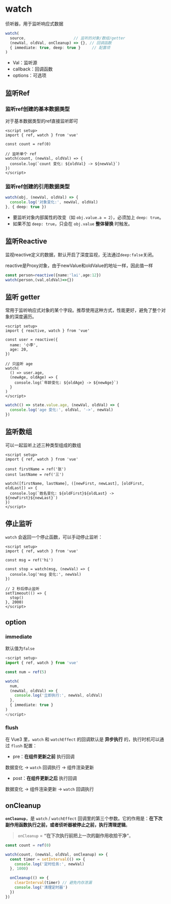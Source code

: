 # watch

侦听器，用于监听响应式数据

```ts
watch(
  source,                     // 监听的对象/数组/getter
  (newVal, oldVal, onCleanup) => {}, // 回调函数
  { immediate: true, deep: true }     // 配置项
)
```

- Val：监听源
- callback：回调函数
- options：可选项

## 监听Ref

###  监听ref创建的基本数据类型

对于基本数据类型的ref直接监听即可

```vue
<script setup>
import { ref, watch } from 'vue'

const count = ref(0)

// 监听单个 ref
watch(count, (newVal, oldVal) => {
  console.log(`count 变化: ${oldVal} -> ${newVal}`)
})
</script>

```

### 监听ref创建的引用数据类型

```ts
watch(obj, (newVal, oldVal) => {
  console.log('对象变化:', newVal, oldVal)
}, { deep: true })

```

- 要监听对象内部属性的改变（如 `obj.value.a = 2`），必须加上 `deep: true`。
- 如果不加 `deep: true`，只会在 `obj.value` **整体替换** 时触发。



## 监听Reactive

监视reactive定义的数据，默认开启了深度监视，无法通过`deep:false`关闭。

reactive是Proxy对象，由于newValue和oldValue的地址一样，因此值一样

```ts
const person=reactive({name:'lai',age:12})
watch(person,(val,oldVal)=>{})
```



## 监听 getter

常用于监听响应式对象的某个字段。推荐使用这种方式，性能更好，避免了整个对象的深度遍历。

```vue
<script setup>
import { reactive, watch } from 'vue'

const user = reactive({
  name: '小李',
  age: 20,
})

// 只监听 age
watch(
  () => user.age,
  (newAge, oldAge) => {
    console.log(`年龄变化: ${oldAge} -> ${newAge}`)
  }
)
</script>

```

```ts
watch(() => state.value.age, (newVal, oldVal) => {
  console.log('age 变化:', oldVal, '->', newVal)
})
```





## 监听数组

可以一起监听上述三种类型组成的数组

```vue
<script setup>
import { ref, watch } from 'vue'

const firstName = ref('张')
const lastName = ref('三')

watch([firstName, lastName], ([newFirst, newLast], [oldFirst, oldLast]) => {
  console.log(`姓名变化: ${oldFirst}${oldLast} -> ${newFirst}${newLast}`)
})
</script>

```

## 停止监听

`watch` 会返回一个停止函数，可以手动停止监听：

``` vue
<script setup>
import { ref, watch } from 'vue'

const msg = ref('hi')

const stop = watch(msg, (newVal) => {
  console.log('msg 变化:', newVal)
})

// 2 秒后停止监听
setTimeout(() => {
  stop()
}, 2000)
</script>

```

## option

### immediate

默认值为`false`

```ts
<script setup>
import { ref, watch } from 'vue'

const num = ref(5)

watch(
  num,
  (newVal, oldVal) => {
    console.log('立即执行:', newVal, oldVal)
  },
  { immediate: true }
)
</script>

```

### flush

在 Vue3 里，`watch` 和 `watchEffect` 的回调默认是 **异步执行** 的，执行时机可以通过 `flush` 配置：

- pre：**在组件更新之前** 执行回调

数据变化 → `watch` 回调执行 → 组件渲染更新

- post：**在组件更新之后** 执行回调

 数据变化 → 组件渲染更新 → `watch` 回调执行

## onCleanup

**`onCleanup`**，是 `watch` / `watchEffect` 回调里的第三个参数。它的作用是：**在下次副作用函数执行之前，或者侦听器被停止之前，执行清理逻辑**。

> `onCleanup` = **“在下次执行前把上一次的副作用收拾干净”**。

```ts
const count = ref(0)

watch(count, (newVal, oldVal, onCleanup) => {
  const timer = setInterval(() => {
    console.log('定时任务:', newVal)
  }, 1000)

  onCleanup(() => {
    clearInterval(timer) // 避免内存泄漏
    console.log('清理定时器')
  })
})

```

